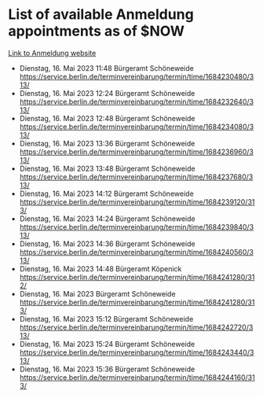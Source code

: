 # List of available Anmeldung appointments as of $NOW
[Link to Anmeldung website](https://service.berlin.de/terminvereinbarung/termin/tag.php?termin=1&anliegen[]=120686&dienstleisterlist=122210,122217,327316,122219,327312,122227,327314,122231,327346,122243,327348,122254,122252,329742,122260,329745,122262,329748,122271,327278,122273,327274,122277,327276,330436,122280,327294,122282,327290,122284,327292,122291,327270,122285,327266,122286,327264,122296,327268,150230,329760,122297,327286,122294,327284,122312,329763,122314,329775,122304,327330,122311,327334,122309,327332,317869,122281,327352,122279,329772,122283,122276,327324,122274,327326,122267,329766,122246,327318,122251,327320,122257,327322,122208,327298,122226,327300&herkunft=http%3A%2F%2Fservice.berlin.de%2Fdienstleistung%2F120686%2F)
- Dienstag, 16. Mai 2023 11:48 Bürgeramt Schöneweide https://service.berlin.de/terminvereinbarung/termin/time/1684230480/313/
- Dienstag, 16. Mai 2023 12:24 Bürgeramt Schöneweide https://service.berlin.de/terminvereinbarung/termin/time/1684232640/313/
- Dienstag, 16. Mai 2023 12:48 Bürgeramt Schöneweide https://service.berlin.de/terminvereinbarung/termin/time/1684234080/313/
- Dienstag, 16. Mai 2023 13:36 Bürgeramt Schöneweide https://service.berlin.de/terminvereinbarung/termin/time/1684236960/313/
- Dienstag, 16. Mai 2023 13:48 Bürgeramt Schöneweide https://service.berlin.de/terminvereinbarung/termin/time/1684237680/313/
- Dienstag, 16. Mai 2023 14:12 Bürgeramt Schöneweide https://service.berlin.de/terminvereinbarung/termin/time/1684239120/313/
- Dienstag, 16. Mai 2023 14:24 Bürgeramt Schöneweide https://service.berlin.de/terminvereinbarung/termin/time/1684239840/313/
- Dienstag, 16. Mai 2023 14:36 Bürgeramt Schöneweide https://service.berlin.de/terminvereinbarung/termin/time/1684240560/313/
- Dienstag, 16. Mai 2023 14:48 Bürgeramt Köpenick https://service.berlin.de/terminvereinbarung/termin/time/1684241280/312/
- Dienstag, 16. Mai 2023  Bürgeramt Schöneweide https://service.berlin.de/terminvereinbarung/termin/time/1684241280/313/
- Dienstag, 16. Mai 2023 15:12 Bürgeramt Schöneweide https://service.berlin.de/terminvereinbarung/termin/time/1684242720/313/
- Dienstag, 16. Mai 2023 15:24 Bürgeramt Schöneweide https://service.berlin.de/terminvereinbarung/termin/time/1684243440/313/
- Dienstag, 16. Mai 2023 15:36 Bürgeramt Schöneweide https://service.berlin.de/terminvereinbarung/termin/time/1684244160/313/
